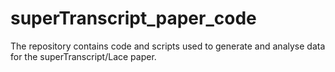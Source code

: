 # superTranscript_paper_code
The repository contains code and scripts used to generate and analyse data for the superTranscript/Lace paper.
